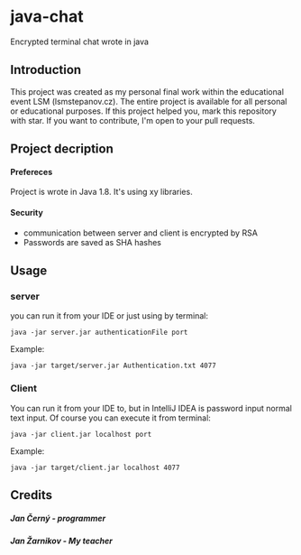# java-chat
Encrypted terminal chat wrote in java

## Introduction
This project was created as my personal final work within the educational event LSM (lsmstepanov.cz). The entire project is available for all personal or educational purposes. If this project helped you, mark this repository with star. If you want to contribute, I'm open to your pull requests.

## Project decription
#### Prefereces
Project is wrote in Java 1.8. It's using xy libraries.

#### Security
* communication between server and client is encrypted by RSA
* Passwords are saved as SHA hashes

## Usage
### server
you can run it from your IDE or just using by terminal:
   ```
   java -jar server.jar authenticationFile port
   ```
   Example:
   ```
   java -jar target/server.jar Authentication.txt 4077
   ```
 
### Client
You can run it from your IDE to, but in IntelliJ IDEA is password input normal text input. Of course  you can execute it from terminal:
```
java -jar client.jar localhost port
```
Example:
```
java -jar target/client.jar localhost 4077
```
## Credits
##### Jan Černý - programmer
##### Jan Žarnikov - My teacher